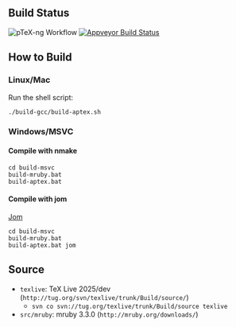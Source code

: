 
## Build Status

![pTeX-ng Workflow](https://github.com/clerkma/ptex-ng/actions/workflows/build-bin.yml/badge.svg)
[![Appveyor Build Status](https://ci.appveyor.com/api/projects/status/github/clerkma/ptex-ng?branch=master&svg=true)](https://ci.appveyor.com/project/clerkma/ptex-ng)

## How to Build
### Linux/Mac

Run the shell script:

    ./build-gcc/build-aptex.sh

### Windows/MSVC

#### Compile with nmake

    cd build-msvc
    build-mruby.bat
    build-aptex.bat

#### Compile with jom

[Jom](https://wiki.qt.io/Jom)

    cd build-msvc
    build-mruby.bat
    build-aptex.bat jom

## Source

* `texlive`: TeX Live 2025/dev (`http://tug.org/svn/texlive/trunk/Build/source/`)
  * `svn co svn://tug.org/texlive/trunk/Build/source texlive`
* `src/mruby`: mruby 3.3.0 (`http://mruby.org/downloads/`)


